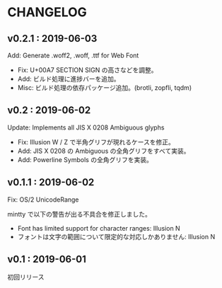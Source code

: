 CHANGELOG
=======================================================================

v0.2.1 : 2019-06-03
-----------------------------------------------------------------------
Add: Generate .woff2, .woff, .ttf for Web Font

* Fix: U+00A7 SECTION SIGN の高さなどを調整。
* Add: ビルド処理に進捗バーを追加。
* Misc: ビルド処理の依存パッケージ追加。(brotli, zopfli, tqdm)


v0.2 : 2019-06-02
-----------------------------------------------------------------------
Update: Implements all JIS X 0208 Ambiguous glyphs

* Fix: Illusion W / Z で半角グリフが現れるケースを修正。
* Add: JIS X 0208 の Ambiguous の全角グリフをすべて実装。
* Add: Powerline Symbols の全角グリフを実装。


v0.1.1 : 2019-06-02
-----------------------------------------------------------------------
Fix: OS/2 UnicodeRange

mintty で以下の警告が出る不具合を修正しました。

* Font has limited support for character ranges: Illusion N
* フォントは文字の範囲について限定的な対応しかありません: Illusion N


v0.1 : 2019-06-01
-----------------------------------------------------------------------
初回リリース
